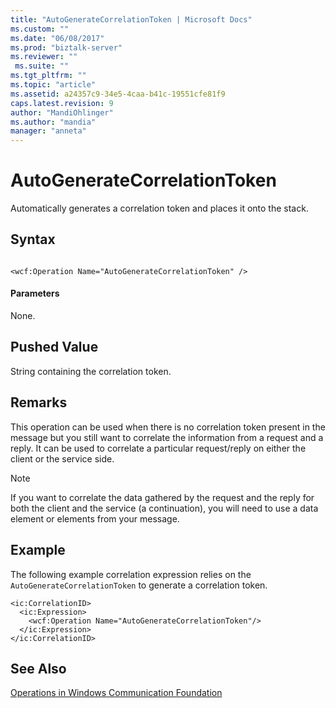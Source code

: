 ```yaml
---
title: "AutoGenerateCorrelationToken | Microsoft Docs"
ms.custom: ""
ms.date: "06/08/2017"
ms.prod: "biztalk-server"
ms.reviewer: ""
 ms.suite: ""
ms.tgt_pltfrm: ""
ms.topic: "article"
ms.assetid: a24357c9-34e5-4caa-b41c-19551cfe81f9
caps.latest.revision: 9
author: "MandiOhlinger"
ms.author: "mandia"
manager: "anneta"
---
```

# AutoGenerateCorrelationToken
Automatically generates a correlation token and places it onto the stack.  
  
## Syntax  
  
```  
  
<wcf:Operation Name="AutoGenerateCorrelationToken" />  
```  
  
#### Parameters  
 None.  
  
## Pushed Value  
 String containing the correlation token.  
  
## Remarks  
 This operation can be used when there is no correlation token present in the message but you still want to correlate the information from a request and a reply. It can be used to correlate a particular request/reply on either the client or the service side.  
  
> [!NOTE]
>  If you want to correlate the data gathered by the request and the reply for both the client and the service (a continuation), you will need to use a data element or elements from your message.  
  
## Example  
 The following example correlation expression relies on the `AutoGenerateCorrelationToken` to generate a correlation token.  
  
```  
<ic:CorrelationID>  
  <ic:Expression>            
    <wcf:Operation Name="AutoGenerateCorrelationToken"/>  
  </ic:Expression>  
</ic:CorrelationID>  
```  
  
## See Also  
 [Operations in Windows Communication Foundation](../core/operations-in-windows-communication-foundation.md)